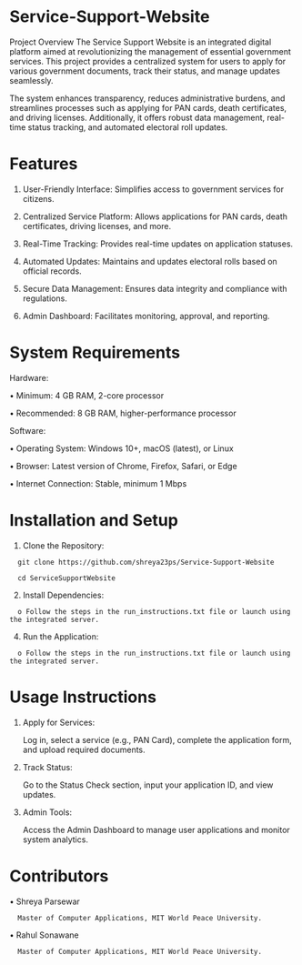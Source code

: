 # Service-Support-Website
Project Overview
The Service Support Website is an integrated digital platform aimed at revolutionizing the management of essential government services. This project provides a centralized system for users to apply for various government documents, track their status, and manage updates seamlessly.

The system enhances transparency, reduces administrative burdens, and streamlines processes such as applying for PAN cards, death certificates, and driving licenses. Additionally, it offers robust data management, real-time status tracking, and automated electoral roll updates.

# Features
   1. User-Friendly Interface: Simplifies access to government services for citizens.
   
   2. Centralized Service Platform: Allows applications for PAN cards, death certificates, driving licenses, and more.
   
   3. Real-Time Tracking: Provides real-time updates on application statuses. 
   
   4. Automated Updates: Maintains and updates electoral rolls based on official records.
   
   5. Secure Data Management: Ensures data integrity and compliance with regulations.
   
   6. Admin Dashboard: Facilitates monitoring, approval, and reporting.

# System Requirements

   Hardware:

   •	Minimum: 4 GB RAM, 2-core processor

   •	Recommended: 8 GB RAM, higher-performance processor

   Software:

   •	Operating System: Windows 10+, macOS (latest), or Linux

   •	Browser: Latest version of Chrome, Firefox, Safari, or Edge

   •	Internet Connection: Stable, minimum 1 Mbps

# Installation and Setup
   1.	Clone the Repository:
   
      git clone https://github.com/shreya23ps/Service-Support-Website

      cd ServiceSupportWebsite

   2.	Install Dependencies:

      o	Follow the steps in the run_instructions.txt file or launch using the integrated server.

   4.	Run the Application:
   
      o	Follow the steps in the run_instructions.txt file or launch using the integrated server.

# Usage Instructions

   1.	Apply for Services:

     	Log in, select a service (e.g., PAN Card), complete the application form, and upload required documents.
   
   3.	Track Status:

     	Go to the Status Check section, input your application ID, and view updates.
   
   5.	Admin Tools:

     	Access the Admin Dashboard to manage user applications and monitor system analytics.

# Contributors

   •	Shreya Parsewar
   
      Master of Computer Applications, MIT World Peace University.
      
   •	 Rahul Sonawane
   
      Master of Computer Applications, MIT World Peace University.




